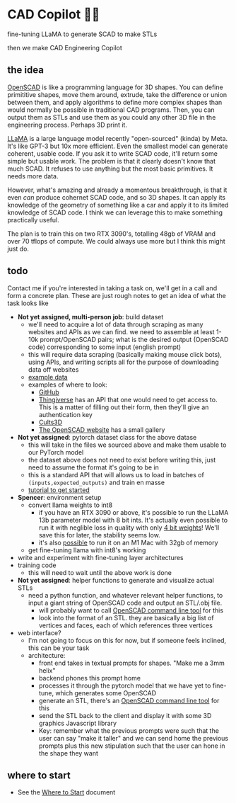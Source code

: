 # CAD Copilot 🔧🦙
fine-tuning LLaMA to generate SCAD to make STLs

then we make CAD Engineering Copilot

## the idea
[OpenSCAD](https://openscad.org/) is like a programming language for 3D shapes. You can define primititive shapes, move them around, extrude, take the difference or union between them, and apply algorithms to define more complex shapes than would normally be possible in traditional CAD programs. Then, you can output them as STLs and use them as you could any other 3D file in the engineering process. Perhaps 3D print it.

[LLaMA](https://github.com/facebookresearch/llama) is a large language model recently "open-sourced" (kinda) by Meta. It's like GPT-3 but 10x more efficient. Even the smallest model can generate coherent, usable code. If you ask it to write SCAD code, it'll return some simple but usable work. The problem is that it clearly doesn't know that much SCAD. It refuses to use anything but the most basic primitives. It needs more data.

However, what's amazing and already a momentous breakthrough, is that it even *can* produce cohernet SCAD code, and so 3D shapes. It can apply its knowledge of the geometry of something like a car and apply it to its limited knowledge of SCAD code. I think we can leverage this to make something practically useful.

The plan is to train this on two RTX 3090's, totalling 48gb of VRAM and over 70 tflops of compute. We could always use more but I think this might just do.

## todo
Contact me if you're interested in taking a task on, we'll get in a call and form a concrete plan. These are just rough notes to get an idea of what the task looks like
- **Not yet assigned, multi-person job**: build dataset
  - we'll need to acquire a lot of data through scraping as many websites and APIs as we can find. we need to assemble at least 1-10k prompt/OpenSCAD pairs; what is the desired output (OpenSCAD code) corresponding to some input (english prompt)
  - this will require data scraping (basically making mouse click bots), using APIs, and writing scripts all for the purpose of downloading data off websites
  - [example data](https://github.com/spencerhhubert/cad-copilot/blob/main/assets/example_data.md)
  - examples of where to look:
    - [GitHub](https://github.com/search?q=language%3AOpenSCAD&type=Repositories&ref=advsearch&l=OpenSCAD&l=)
    - [Thingiverse](https://www.thingiverse.com/search?q=scad&page=1&type=things&sort=relevant) has an API that one would need to get access to. This is a matter of filling out their form, then they'll give an authentication key
    - [Cults3D](https://cults3d.com/en/search?q=scad)
    - [The OpenSCAD website](https://openscad.org/gallery.html) has a small gallery
- **Not yet assigned**: pytorch dataset class for the above datase
  - this will take in the files we sourced above and make them usable to our PyTorch model
  - the dataset above does not need to exist before writing this, just need to assume the format it's going to be in
  - this is a standard API that will allows us to load in batches of `(inputs,expected_outputs)` and train en masse
  - [tutorial to get started](https://pytorch.org/tutorials/beginner/data_loading_tutorial.html)
- **Spencer**: environment setup
    - convert llama weights to int8
      - if you have an RTX 3090 or above, it's possible to run the LLaMA 13b parameter model with 8 bit ints. It's actually even possible to run it with neglible loss in quality with only [4 bit weights](https://rentry.org/llama-tard-v2#bonus-4-4bit-llama-basic-setup)! We'll save this for later, the stability seems low.
      - it's also [possible](https://github.com/ggerganov/llama.cpp) to run it on an M1 Mac with 32gb of memory
    - get fine-tuning llama with int8's working
- write and experiment with fine-tuning layer architectures
- training code
  - this will need to wait until the above work is done
- **Not yet assigned**: helper functions to generate and visualize actual STLs
  - need a python function, and whatever relevant helper functions, to input a giant string of OpenSCAD code and output an STL/.obj file.
    - will probably want to call [OpenSCAD command line tool](https://files.openscad.org/documentation/manual/Using_OpenSCAD_in_a_command_line_environment.html) for this
    - look into the format of an STL. they are basically a big list of vertices and faces, each of which references three vertices
- web interface?
  - I'm not going to focus on this for now, but if someone feels inclined, this can be your task
  - architecture:
    - front end takes in textual prompts for shapes. "Make me a 3mm helix"
    - backend phones this prompt home
    - processes it through the pytorch model that we have yet to fine-tune, which generates some OpenSCAD
    - generate an STL, there's an [OpenSCAD command line tool](https://files.openscad.org/documentation/manual/Using_OpenSCAD_in_a_command_line_environment.html) for this
    - send the STL back to the client and display it with some 3D graphics Javascript library
    - Key: remember what the previous prompts were such that the user can say "make it taller" and we can send home the previous prompts plus this new stipulation such that the user can hone in the shape they want

## where to start
- See the [Where to Start](https://github.com/spencerhhubert/cad-copilot/blob/main/assets/where_to_start.md) document
